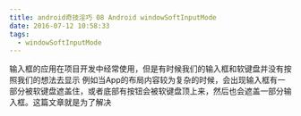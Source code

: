 ```yaml
---
title: android奇技淫巧 08 Android windowSoftInputMode
date: 2016-07-12 10:58:33
tags:
  - windowSoftInputMode
---
```


输入框的应用在项目开发中经常使用，但是有时候我们的输入框和软键盘并没有按照我们的想法去显示
例如当App的布局内容较为复杂的时候，会出现输入框有一部分被软键盘遮盖住，或者底部有按钮会被软键盘顶上来，然后也会遮盖一部分输入框。这篇文章就是为了解决
